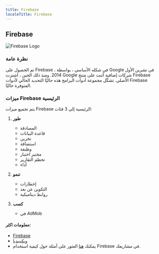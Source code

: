```yaml
---
title: Firebase
localeTitle: Firebase
---
```

## Firebase

![Firebase Logo](https://firebase.google.com/_static/558bc0d91d/images/firebase/lockup.png)

### نظرة عامة

تم الحصول على Firebase ، في شكله الأساسي ، بواسطة Google في تشرين الأول 2014. ومنذ ذلك الحين ، اشترت Google شركات إضافية أثنت على منتج Firebase الأصلي. تشكّل مجموعة أدوات البرامج هذه حاليًا التحديد الحالي لأدوات Firebase المتوفرة حاليًا.

### ميزات Firebase الرئيسية

يتم تجميع ميزات Firebase الرئيسية إلى 3 فئات:

1.  **طور**
    
    *   المصادقة
    *   قاعدة البيانات
    *   تخزين
    *   استضافة
    *   وظيفة
    *   مختبر اختبار
    *   تحطم التقارير
    *   أداء
2.  **تنمو**
    
    *   إخطارات
    *   التكوين عن بعد
    *   روابط ديناميكية
3.  **كسب**
    
    *   في AdMob

#### معلومات اكثر:

*   [Firebase](https://firebase.google.com/)
*   [ويكيبيديا](https://en.wikipedia.org/wiki/Firebase)
*   يمكنك [هنا](https://firebase.google.com/docs/samples/) العثور على أمثلة حول كيفية استخدام Firebase في مشاريعك.
